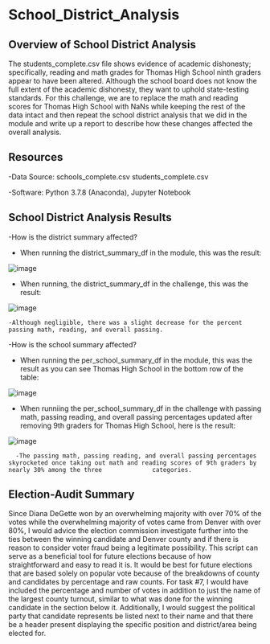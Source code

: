 # School_District_Analysis

## Overview of School District Analysis
The students_complete.csv file shows evidence of academic dishonesty; specifically, reading and math grades for Thomas High School ninth graders appear to have been altered. Although the school board does not know the full extent of the academic dishonesty, they want to uphold state-testing standards. For this challenge, we are to replace the math and reading scores for Thomas High School with NaNs while keeping the rest of the data intact and then repeat the school district analysis that we did in the module and write up a report to describe how these changes affected the overall analysis.

## Resources
-Data Source: schools_complete.csv
              students_complete.csv

-Software: Python 3.7.8 (Anaconda), Jupyter Notebook

## School District Analysis Results

-How is the district summary affected?
  
  - When running the district_summary_df in the module, this was the result:
  
  ![image](https://user-images.githubusercontent.com/70483866/94389178-be620280-0114-11eb-8b60-79e54390907a.png)
  
  - When running, the district_summary_df in the challenge, this was the result: 
  
  ![image](https://user-images.githubusercontent.com/70483866/94389316-26184d80-0115-11eb-9f95-dc79500f52eb.png)

    -Although negligible, there was a slight decrease for the percent passing math, reading, and overall passing.
    
-How is the school summary affected?

   - When running the per_school_summary_df in the module, this was the result as you can see Thomas High School in the bottom row of the table:
   
   
![image](https://user-images.githubusercontent.com/70483866/94389756-498fc800-0116-11eb-8f9e-dbc102c6970a.png)

   - When runniing the per_school_summary_df in the challenge with passing math, passing reading, and overall passing percentages updated after removing 9th graders for Thomas       High School, here is the result:
   
 ![image](https://user-images.githubusercontent.com/70483866/94389975-f79b7200-0116-11eb-93a6-686ab300680a.png)  
 
      -The passing math, passing reading, and overall passing percentages skyrocketed once taking out math and reading scores of 9th graders by nearly 30% among the three              categories.
      
## Election-Audit Summary

Since Diana DeGette won by an overwhelming majority with over 70% of the votes while the overwhelming majority of votes came from Denver with over 80%, I would advice the election commission investigate further into the ties between the winning candidate and Denver county and if there is reason to consider voter fraud being a legitimate possibility. This script can serve as a beneficial tool for future elections because of how straightforward and easy to read it is. It would be best for future elections that are based solely on popular vote because of the breakdowns of county and candidates by percentage and raw counts. For task #7, I would have included the percentage and number of votes in addition to just the name of the largest county turnout, similar to what was done for the winning candidate in the section below it. Additionally, I would suggest the political party that candidate represents be listed next to their name and that there be a header present displaying the specific position and district/area being elected for.
